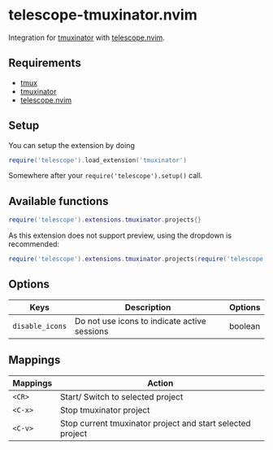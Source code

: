 # telescope-tmuxinator.nvim
Integration for [tmuxinator](https://github.com/tmuxinator/tmuxinator) with [telescope.nvim](https://github.com/nvim-telescope/telescope.nvim).

## Requirements

- [tmux](https://github.com/tmuxinator/tmuxinator#tmux) 
- [tmuxinator](https://github.com/tmuxinator/tmuxinator) 
- [telescope.nvim](https://github.com/nvim-telescope/telescope.nvim)

## Setup

You can setup the extension by doing

```lua
require('telescope').load_extension('tmuxinator')
```

Somewhere after your `require('telescope').setup()` call.

## Available functions

```lua
require('telescope').extensions.tmuxinator.projects{}
```

As this extension does not support preview, using the dropdown is recommended:

```lua
require('telescope').extensions.tmuxinator.projects(require('telescope.themes').get_dropdown({}))
```

## Options

| Keys            | Description                                  | Options |
|-----------------|----------------------------------------------|---------|
| `disable_icons` | Do not use icons to indicate active sessions | boolean |

## Mappings

| Mappings       | Action                                                     |
|----------------|------------------------------------------------------------|
| `<CR>`         | Start/ Switch to selected project                          |
| `<C-x>`        | Stop tmuxinator project                                    |
| `<C-v>`        | Stop current tmuxinator project and start selected project |
